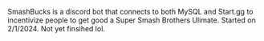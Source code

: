 SmashBucks is a discord bot that connects to both MySQL and Start.gg to incentivize people to get good a Super Smash Brothers Ulimate.
Started on 2/1/2024.
Not yet finsihed lol.

